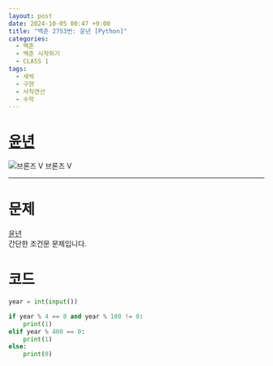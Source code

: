 ```yaml
---
layout: post
date: 2024-10-05 00:47 +9:00
title: "백준 2753번: 윤년 [Python]"
categories:
  - 백준
  - 백준 시작하기
  - CLASS 1
tags:
  - 새싹
  - 구현
  - 사칙연산
  - 수학
---
```


# [윤년](https://www.acmicpc.net/problem/2753)
<div class="difficulty">
  <img class="solvedac-tier" src="https://d2gd6pc034wcta.cloudfront.net/tier/1.svg" alt="브론즈 V">
  <span class="bronze">브론즈 V</span>
</div>

---

# 문제
[윤년](https://www.acmicpc.net/problem/2753)  
간단한 조건문 문제입니다.

# 코드
```py
year = int(input())

if year % 4 == 0 and year % 100 != 0:
    print(1)
elif year % 400 == 0:
    print(1)
else:
    print(0)
```